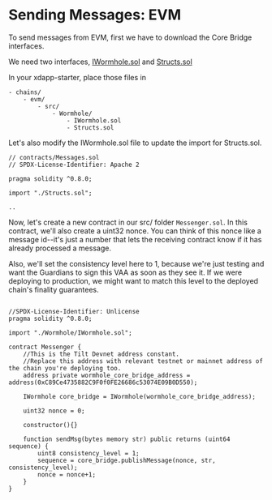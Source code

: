 # Sending Messages: EVM

To send messages from EVM, first we have to download the Core Bridge interfaces. 

We need two interfaces, [IWormhole.sol](https://github.com/certusone/wormhole/raw/dev.v2/ethereum/contracts/interfaces/IWormhole.sol) and [Structs.sol](https://github.com/certusone/wormhole/raw/dev.v2/ethereum/contracts/Structs.sol)

In your xdapp-starter, place those files in 
```
- chains/
    - evm/
        - src/
            - Wormhole/
                - IWormhole.sol
                - Structs.sol
```

Let's also modify the IWormhole.sol file to update the import for Structs.sol.

```solidity
// contracts/Messages.sol
// SPDX-License-Identifier: Apache 2

pragma solidity ^0.8.0;

import "./Structs.sol";

..

```

Now, let's create a new contract in our src/ folder `Messenger.sol`. In this contract, we'll also create a uint32 nonce. You can think of this nonce like a message id--it's just a number that lets the receiving contract know if it has already processed a message. 

Also, we'll set the consistency level here to 1, because we're just testing and want the Guardians to sign this VAA as soon as they see it. If we were deploying to production, we might want to match this level to the deployed chain's finality guarantees.

```solidity

//SPDX-License-Identifier: Unlicense
pragma solidity ^0.8.0;

import "./Wormhole/IWormhole.sol";

contract Messenger {
    //This is the Tilt Devnet address constant. 
    //Replace this address with relevant testnet or mainnet address of the chain you're deploying too.
    address private wormhole_core_bridge_address = address(0xC89Ce4735882C9F0f0FE26686c53074E09B0D550);

    IWormhole core_bridge = IWormhole(wormhole_core_bridge_address);

    uint32 nonce = 0;

    constructor(){}

    function sendMsg(bytes memory str) public returns (uint64 sequence) {
        uint8 consistency_level = 1;
        sequence = core_bridge.publishMessage(nonce, str, consistency_level);
        nonce = nonce+1;
    }
}


```
